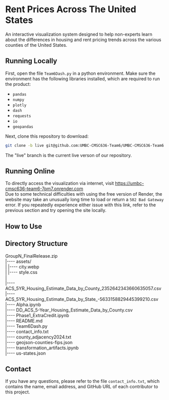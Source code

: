 # Rent Prices Across The United States

An interactive visualization system designed to help non-experts learn about the differences in housing and rent pricing trends across the various counties of the United States.

## Running Locally

First, open the file `Team6Dash.py` in a python environment. Make sure the environment has the following libraries installed, which are required to run the product:
- `pandas`
- `numpy`
- `plotly`
- `dash`
- `requests`
- `io`
- `geopandas`

Next, clone this repository to download:

```bash
git clone -b live git@github.com:UMBC-CMSC636-Team6/UMBC-CMSC636-Team6
```

The "live" branch is the current live verson of our repository.

## Running Online

To directly access the visualization via internet, visit https://umbc-cmsc636-team6-7pm7.onrender.com<br>
Due to some technical difficulties with using the free version of Render, the website may take an unusually long time to load or return a `502 Bad Gateway` error. If you repeatedly experience either issue with this link, refer to the previous section and try opening the site locally.

## How to Use



## Directory Structure

GroupN_FinalRelease.zip<br>
|---- assets/<br>
|     |---- city.webp<br>
|     |---- style.css<br>
|<br>
|---- ACS_5YR_Housing_Estimate_Data_by_County_2352642343660635057.csv<br>
|---- ACS_5YR_Housing_Estimate_Data_by_State_-5633158829445399210.csv<br>
|---- Alpha.ipynb<br>
|---- DD_ACS_5-Year_Housing_Estimate_Data_by_County.csv<br>
|---- Phase1_ExtraCredit.ipynb<br>
|---- README.md<br>
|---- Team6Dash.py<br>
|---- contact_info.txt<br>
|---- county_adjacency2024.txt<br>
|---- geojson-counties-fips.json<br>
|---- transformation_artifacts.ipynb<br>
|---- us-states.json

## Contact
If you have any questions, please refer to the file `contact_info.txt`, which contains the name, email address, and GitHub URL of each contributor to this project.
